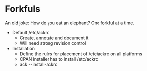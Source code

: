 # Forkfuls

An old joke: How do you eat an elephant?  One forkful at a time.

* Default /etc/ackrc
    * Create, annotate and document it
    * Will need strong revision control
* Installation
    * Define the rules for placement of /etc/ackrc on all platforms
    * CPAN installer has to install /etc/ackrc
    * ack --install-ackrc

